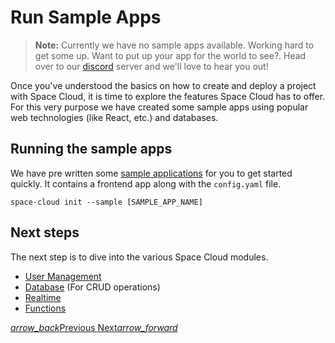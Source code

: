 # Run Sample Apps

> **Note:** Currently we have no sample apps available. Working hard to get some up. Want to put up your app for the world to see?. Head over to our [discord](https://discord.gg/ypXEEBr) server and we'll love to hear you out!

Once you've understood the basics on how to create and deploy a project with Space Cloud, it is time to explore the features Space Cloud has to offer. For this very purpose we have created some sample apps using popular web technologies (like React, etc.) and databases.

## Running the sample apps
We have pre written some [sample applications](https://github.com/spaceuptech/space-cloud/tree/master/examples) for you to get started quickly. It contains a frontend app along with the `config.yaml` file.

```
space-cloud init --sample [SAMPLE_APP_NAME]
```

## Next steps
The next step is to dive into the various Space Cloud modules.
- [User Management](/docs/user-management)
- [Database](/docs/database) (For CRUD operations)
- [Realtime](/docs/realtime)
- [Functions](/docs/functions)

<div class="btns-wrapper">
  <a href="/docs/quick-start/manual" class="waves-effect waves-light btn primary-btn-border btn-small">
    <i class="material-icons btn-with-icon">arrow_back</i>Previous
  </a>
  <a href="/docs/user-management/overview" class="waves-effect waves-light btn primary-btn-fill btn-small">
    Next<i class="material-icons btn-with-icon">arrow_forward</i>
  </a>
</div>